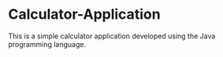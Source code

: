 # Calculator-Application
This is a simple calculator application developed using the Java programming language.
